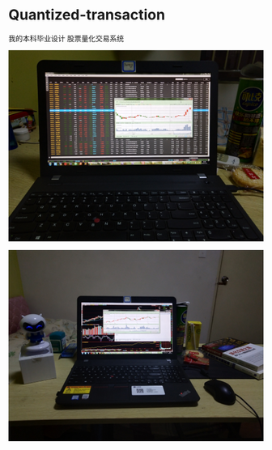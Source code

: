 # Quantized-transaction
我的本科毕业设计  股票量化交易系统


![1.jpg](https://github.com/ZJ69719496/Quantized-transaction/blob/master/1.jpg)  

![2.jpg](https://github.com/ZJ69719496/Quantized-transaction/blob/master/2.jpg)  
